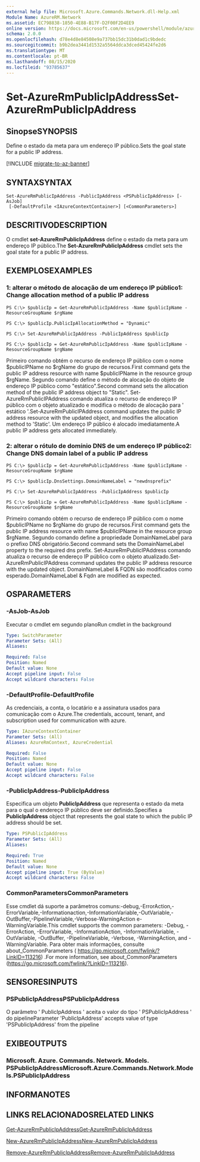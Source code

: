 ```yaml
---
external help file: Microsoft.Azure.Commands.Network.dll-Help.xml
Module Name: AzureRM.Network
ms.assetid: EC798838-1850-4E88-B17F-D2F00F2D4EE9
online version: https://docs.microsoft.com/en-us/powershell/module/azurerm.network/set-azurermpublicipaddress
schema: 2.0.0
ms.openlocfilehash: d78e4d8e84508e9a737bb15dc31b0dad1c9bdedc
ms.sourcegitcommit: b9b2dea3441d1532a5564ddca3dced45424fe2d6
ms.translationtype: MT
ms.contentlocale: pt-BR
ms.lasthandoff: 08/15/2020
ms.locfileid: "93785637"
---
```

# <span data-ttu-id="d3548-101">Set-AzureRmPublicIpAddress</span><span class="sxs-lookup"><span data-stu-id="d3548-101">Set-AzureRmPublicIpAddress</span></span>

## <span data-ttu-id="d3548-102">Sinopse</span><span class="sxs-lookup"><span data-stu-id="d3548-102">SYNOPSIS</span></span>
<span data-ttu-id="d3548-103">Define o estado da meta para um endereço IP público.</span><span class="sxs-lookup"><span data-stu-id="d3548-103">Sets the goal state for a public IP address.</span></span>

[!INCLUDE [migrate-to-az-banner](../../includes/migrate-to-az-banner.md)]

## <span data-ttu-id="d3548-104">SYNTAX</span><span class="sxs-lookup"><span data-stu-id="d3548-104">SYNTAX</span></span>

```
Set-AzureRmPublicIpAddress -PublicIpAddress <PSPublicIpAddress> [-AsJob]
 [-DefaultProfile <IAzureContextContainer>] [<CommonParameters>]
```

## <span data-ttu-id="d3548-105">DESCRITIVO</span><span class="sxs-lookup"><span data-stu-id="d3548-105">DESCRIPTION</span></span>
<span data-ttu-id="d3548-106">O cmdlet **set-AzureRmPublicIpAddress** define o estado da meta para um endereço IP público.</span><span class="sxs-lookup"><span data-stu-id="d3548-106">The **Set-AzureRmPublicIpAddress** cmdlet sets the goal state for a public IP address.</span></span>

## <span data-ttu-id="d3548-107">EXEMPLOS</span><span class="sxs-lookup"><span data-stu-id="d3548-107">EXAMPLES</span></span>

### <span data-ttu-id="d3548-108">1: alterar o método de alocação de um endereço IP público</span><span class="sxs-lookup"><span data-stu-id="d3548-108">1: Change allocation method of a public IP address</span></span>
```
PS C:\> $publicIp = Get-AzureRmPublicIpAddress -Name $publicIpName -ResourceGroupName $rgName

PS C:\> $publicIp.PublicIpAllocationMethod = "Dynamic"
    
PS C:\> Set-AzureRmPublicIpAddress -PublicIpAddress $publicIp

PS C:\> $publicIp = Get-AzureRmPublicIpAddress -Name $publicIpName -ResourceGroupName $rgName
```

 <span data-ttu-id="d3548-109">Primeiro comando obtém o recurso de endereço IP público com o nome $publicIPName no $rgName do grupo de recursos.</span><span class="sxs-lookup"><span data-stu-id="d3548-109">First command gets the public IP address resource with name $publicIPName in the resource group $rgName.</span></span>
<span data-ttu-id="d3548-110">Segundo comando define o método de alocação do objeto de endereço IP público como "estático".</span><span class="sxs-lookup"><span data-stu-id="d3548-110">Second command sets the allocation method of the public IP address object to "Static".</span></span>
<span data-ttu-id="d3548-111">Set-AzureRmPublicIPAddress comando atualiza o recurso de endereço IP público com o objeto atualizado e modifica o método de alocação para ' estático '.</span><span class="sxs-lookup"><span data-stu-id="d3548-111">Set-AzureRmPublicIPAddress command updates the public IP address resource with the updated object, and modifies the allocation method to 'Static'.</span></span> <span data-ttu-id="d3548-112">Um endereço IP público é alocado imediatamente.</span><span class="sxs-lookup"><span data-stu-id="d3548-112">A public IP address gets allocated immediately.</span></span>

### <span data-ttu-id="d3548-113">2: alterar o rótulo de domínio DNS de um endereço IP público</span><span class="sxs-lookup"><span data-stu-id="d3548-113">2: Change DNS domain label of a public IP address</span></span>
```
PS C:\> $publicIp = Get-AzureRmPublicIpAddress -Name $publicIpName -ResourceGroupName $rgName

PS C:\> $publicIp.DnsSettings.DomainNameLabel = "newdnsprefix"
    
PS C:\> Set-AzureRmPublicIpAddress -PublicIpAddress $publicIp

PS C:\> $publicIp = Get-AzureRmPublicIpAddress -Name $publicIpName -ResourceGroupName $rgName
```

<span data-ttu-id="d3548-114">Primeiro comando obtém o recurso de endereço IP público com o nome $publicIPName no $rgName do grupo de recursos.</span><span class="sxs-lookup"><span data-stu-id="d3548-114">First command gets the public IP address resource with name $publicIPName in the resource group $rgName.</span></span>
<span data-ttu-id="d3548-115">Segundo comando define a propriedade DomainNameLabel para o prefixo DNS obrigatório.</span><span class="sxs-lookup"><span data-stu-id="d3548-115">Second command sets the DomainNameLabel property to the required dns prefix.</span></span>
<span data-ttu-id="d3548-116">Set-AzureRmPublicIPAddress comando atualiza o recurso de endereço IP público com o objeto atualizado.</span><span class="sxs-lookup"><span data-stu-id="d3548-116">Set-AzureRmPublicIPAddress command updates the public IP address resource with the updated object.</span></span> <span data-ttu-id="d3548-117">DomainNameLabel & FQDN são modificados como esperado.</span><span class="sxs-lookup"><span data-stu-id="d3548-117">DomainNameLabel & Fqdn are modified as expected.</span></span>

## <span data-ttu-id="d3548-118">OS</span><span class="sxs-lookup"><span data-stu-id="d3548-118">PARAMETERS</span></span>

### <span data-ttu-id="d3548-119">-AsJob</span><span class="sxs-lookup"><span data-stu-id="d3548-119">-AsJob</span></span>
<span data-ttu-id="d3548-120">Executar o cmdlet em segundo plano</span><span class="sxs-lookup"><span data-stu-id="d3548-120">Run cmdlet in the background</span></span>

```yaml
Type: SwitchParameter
Parameter Sets: (All)
Aliases: 

Required: False
Position: Named
Default value: None
Accept pipeline input: False
Accept wildcard characters: False
```

### <span data-ttu-id="d3548-121">-DefaultProfile</span><span class="sxs-lookup"><span data-stu-id="d3548-121">-DefaultProfile</span></span>
<span data-ttu-id="d3548-122">As credenciais, a conta, o locatário e a assinatura usados para comunicação com o Azure.</span><span class="sxs-lookup"><span data-stu-id="d3548-122">The credentials, account, tenant, and subscription used for communication with azure.</span></span>

```yaml
Type: IAzureContextContainer
Parameter Sets: (All)
Aliases: AzureRmContext, AzureCredential

Required: False
Position: Named
Default value: None
Accept pipeline input: False
Accept wildcard characters: False
```

### <span data-ttu-id="d3548-123">-PublicIpAddress</span><span class="sxs-lookup"><span data-stu-id="d3548-123">-PublicIpAddress</span></span>
<span data-ttu-id="d3548-124">Especifica um objeto **PublicIpAddress** que representa o estado da meta para o qual o endereço IP público deve ser definido.</span><span class="sxs-lookup"><span data-stu-id="d3548-124">Specifies a **PublicIpAddress** object that represents the goal state to which the public IP address should be set.</span></span>

```yaml
Type: PSPublicIpAddress
Parameter Sets: (All)
Aliases: 

Required: True
Position: Named
Default value: None
Accept pipeline input: True (ByValue)
Accept wildcard characters: False
```

### <span data-ttu-id="d3548-125">CommonParameters</span><span class="sxs-lookup"><span data-stu-id="d3548-125">CommonParameters</span></span>
<span data-ttu-id="d3548-126">Esse cmdlet dá suporte a parâmetros comuns:-debug,-ErrorAction,-ErrorVariable,-Informationaction,-InformationVariable,-OutVariable,-OutBuffer,-PipelineVariable,-Verbose-WarningAction e-WarningVariable.</span><span class="sxs-lookup"><span data-stu-id="d3548-126">This cmdlet supports the common parameters: -Debug, -ErrorAction, -ErrorVariable, -InformationAction, -InformationVariable, -OutVariable, -OutBuffer, -PipelineVariable, -Verbose, -WarningAction, and -WarningVariable.</span></span> <span data-ttu-id="d3548-127">Para obter mais informações, consulte about_CommonParameters ( https://go.microsoft.com/fwlink/?LinkID=113216) .</span><span class="sxs-lookup"><span data-stu-id="d3548-127">For more information, see about_CommonParameters (https://go.microsoft.com/fwlink/?LinkID=113216).</span></span>

## <span data-ttu-id="d3548-128">SENSORES</span><span class="sxs-lookup"><span data-stu-id="d3548-128">INPUTS</span></span>

### <span data-ttu-id="d3548-129">PSPublicIpAddress</span><span class="sxs-lookup"><span data-stu-id="d3548-129">PSPublicIpAddress</span></span>
<span data-ttu-id="d3548-130">O parâmetro ' PublicIpAddress ' aceita o valor do tipo ' PSPublicIpAddress ' do pipeline</span><span class="sxs-lookup"><span data-stu-id="d3548-130">Parameter 'PublicIpAddress' accepts value of type 'PSPublicIpAddress' from the pipeline</span></span>

## <span data-ttu-id="d3548-131">EXIBE</span><span class="sxs-lookup"><span data-stu-id="d3548-131">OUTPUTS</span></span>

### <span data-ttu-id="d3548-132">Microsoft. Azure. Commands. Network. Models. PSPublicIpAddress</span><span class="sxs-lookup"><span data-stu-id="d3548-132">Microsoft.Azure.Commands.Network.Models.PSPublicIpAddress</span></span>

## <span data-ttu-id="d3548-133">INFORMA</span><span class="sxs-lookup"><span data-stu-id="d3548-133">NOTES</span></span>

## <span data-ttu-id="d3548-134">LINKS RELACIONADOS</span><span class="sxs-lookup"><span data-stu-id="d3548-134">RELATED LINKS</span></span>

[<span data-ttu-id="d3548-135">Get-AzureRmPublicIpAddress</span><span class="sxs-lookup"><span data-stu-id="d3548-135">Get-AzureRmPublicIpAddress</span></span>](./Get-AzureRmPublicIpAddress.md)

[<span data-ttu-id="d3548-136">New-AzureRmPublicIpAddress</span><span class="sxs-lookup"><span data-stu-id="d3548-136">New-AzureRmPublicIpAddress</span></span>](./New-AzureRmPublicIpAddress.md)

[<span data-ttu-id="d3548-137">Remove-AzureRmPublicIpAddress</span><span class="sxs-lookup"><span data-stu-id="d3548-137">Remove-AzureRmPublicIpAddress</span></span>](./Remove-AzureRmPublicIpAddress.md)


